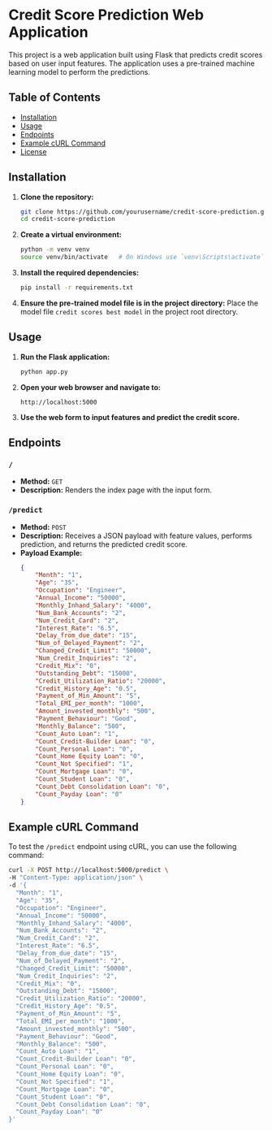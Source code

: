 # Credit Score Prediction Web Application

This project is a web application built using Flask that predicts credit scores based on user input features. The application uses a pre-trained machine learning model to perform the predictions.

## Table of Contents
- [Installation](#installation)
- [Usage](#usage)
- [Endpoints](#endpoints)
- [Example cURL Command](#example-curl-command)
- [License](#license)

## Installation

1. **Clone the repository:**
    ```bash
    git clone https://github.com/yourusername/credit-score-prediction.git
    cd credit-score-prediction
    ```

2. **Create a virtual environment:**
    ```bash
    python -m venv venv
    source venv/bin/activate   # On Windows use `venv\Scripts\activate`
    ```

3. **Install the required dependencies:**
    ```bash
    pip install -r requirements.txt
    ```

4. **Ensure the pre-trained model file is in the project directory:**
    Place the model file `credit scores best model` in the project root directory.

## Usage

1. **Run the Flask application:**
    ```bash
    python app.py
    ```

2. **Open your web browser and navigate to:**
    ```
    http://localhost:5000
    ```

3. **Use the web form to input features and predict the credit score.**

## Endpoints

### `/`
- **Method:** `GET`
- **Description:** Renders the index page with the input form.

### `/predict`
- **Method:** `POST`
- **Description:** Receives a JSON payload with feature values, performs prediction, and returns the predicted credit score.
- **Payload Example:**
    ```json
    {
        "Month": "1",
        "Age": "35",
        "Occupation": "Engineer",
        "Annual_Income": "50000",
        "Monthly_Inhand_Salary": "4000",
        "Num_Bank_Accounts": "2",
        "Num_Credit_Card": "2",
        "Interest_Rate": "6.5",
        "Delay_from_due_date": "15",
        "Num_of_Delayed_Payment": "2",
        "Changed_Credit_Limit": "50000",
        "Num_Credit_Inquiries": "2",
        "Credit_Mix": "0",
        "Outstanding_Debt": "15000",
        "Credit_Utilization_Ratio": "20000",
        "Credit_History_Age": "0.5",
        "Payment_of_Min_Amount": "5",
        "Total_EMI_per_month": "1000",
        "Amount_invested_monthly": "500",
        "Payment_Behaviour": "Good",
        "Monthly_Balance": "500",
        "Count_Auto Loan": "1",
        "Count_Credit-Builder Loan": "0",
        "Count_Personal Loan": "0",
        "Count_Home Equity Loan": "0",
        "Count_Not Specified": "1",
        "Count_Mortgage Loan": "0",
        "Count_Student Loan": "0",
        "Count_Debt Consolidation Loan": "0",
        "Count_Payday Loan": "0"
    }
    ```

## Example cURL Command

To test the `/predict` endpoint using cURL, you can use the following command:

```bash
curl -X POST http://localhost:5000/predict \
-H "Content-Type: application/json" \
-d '{
  "Month": "1",
  "Age": "35",
  "Occupation": "Engineer",
  "Annual_Income": "50000",
  "Monthly_Inhand_Salary": "4000",
  "Num_Bank_Accounts": "2",
  "Num_Credit_Card": "2",
  "Interest_Rate": "6.5",
  "Delay_from_due_date": "15",
  "Num_of_Delayed_Payment": "2",
  "Changed_Credit_Limit": "50000",
  "Num_Credit_Inquiries": "2",
  "Credit_Mix": "0",
  "Outstanding_Debt": "15000",
  "Credit_Utilization_Ratio": "20000",
  "Credit_History_Age": "0.5",
  "Payment_of_Min_Amount": "5",
  "Total_EMI_per_month": "1000",
  "Amount_invested_monthly": "500",
  "Payment_Behaviour": "Good",
  "Monthly_Balance": "500",
  "Count_Auto Loan": "1",
  "Count_Credit-Builder Loan": "0",
  "Count_Personal Loan": "0",
  "Count_Home Equity Loan": "0",
  "Count_Not Specified": "1",
  "Count_Mortgage Loan": "0",
  "Count_Student Loan": "0",
  "Count_Debt Consolidation Loan": "0",
  "Count_Payday Loan": "0"
}'
